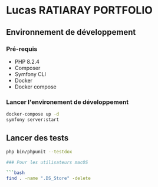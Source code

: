# Lucas RATIARAY PORTFOLIO

## Environnement de développement

### Pré-requis

* PHP 8.2.4
* Composer
* Symfony CLI
* Docker
* Docker compose

### Lancer l'environement de développement

```bash
docker-compose up -d
symfony server:start
```

## Lancer des tests

```bash
php bin/phpunit --testdox

### Pour les utilisateurs macOS

```bash
find . -name ".DS_Store" -delete
```
